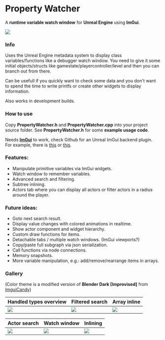 # Property Watcher
A **runtime variable watch window** for **Unreal Engine** using **ImGui**.

![](https://github.com/guitarfreak/PropertyWatcher/assets/1862206/2d26cc5b-a054-4200-ac5c-80d698e44d73.gif)

### Info

Uses the Unreal Engine metadata system to display class variables/functions like a debugger watch window.
You need to give it some initial objects/structs like gamestate/playercontroller/level and then you can branch out from there.

Can be usefull if you quickly want to check some data and you don't want to spend the time to write printfs or create other widgets to display information.

Also works in development builds.

### How to use

Copy **PropertyWatcher.h** and **PropertyWatcher.cpp** into your project source folder.
See **PropertyWatcher.h** for some **example usage code**.

Needs [**ImGui**](https://github.com/ocornut/imgui) to work, check Github for an Unreal ImGui backend plugin. \
For example, there is [this](https://github.com/segross/UnrealImGui) or [this](https://github.com/benui-dev/UnrealImGui).

### Features:
 - Manipulate primitive variables via ImGui widgets.
 - Watch window to remember variables.
 - Advanced search and filtering.
 - Subtree inlining.
 - Actors tab where you can display all actors or filter actors in a radius around the player.

### Future ideas:
 - Goto next search result.
 - Display value changes with colored animations in realtime.
 - Show actor component and widget hierarchy.
 - Custom draw functions for items.
 - Detachable tabs / multiple watch windows. (ImGui viewports?)
 - Copy/paste full subgraph via json serialization.
 - Call functions via node connections.
 - Memory snapshots.
 - More variable manipulation, e.g.: add/remove/rearrange items in arrays.

### Gallery

(Color theme is a modified version of **Blender Dark [Improvised]** from [ImguiCandy](https://github.com/Raais/ImguiCandy))

| Handled types overview | Filtered search | Array inline          |
|--|--|--|
| ![](https://github.com/guitarfreak/PropertyWatcher/assets/1862206/4501e1ec-4403-4af0-8d55-d361f5db7138?raw=true)         | ![](https://github.com/guitarfreak/PropertyWatcher/assets/1862206/a34b5a53-1ca5-4071-81e6-1b2bf836259e?raw=true) | ![](https://github.com/guitarfreak/PropertyWatcher/assets/1862206/8b4c138b-5cdd-4fb2-96bb-a264bf91ab2e?raw=true) |

| Actor search           | Watch window    | Inlining              |
|--|--|--|
| ![](https://github.com/guitarfreak/PropertyWatcher/assets/1862206/6f999ec7-313f-46c4-b8f4-47112cb98ea6?raw=true)   | ![](https://github.com/guitarfreak/PropertyWatcher/assets/1862206/2b03239c-f587-4912-8ab5-99ca1aa0680c?raw=true)  | ![](https://github.com/guitarfreak/PropertyWatcher/assets/1862206/791b9c37-6445-4470-89ed-fe2e5704dd4b?raw=true)     |
